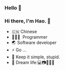 ### Hello 👋

<!--
**itcuihao/itcuihao** is a ✨ _special_ ✨ repository because its `README.md` (this file) appears on your GitHub profile.

Here are some ideas to get you started:

- 🔭 I’m currently working on ...
- 🌱 I’m currently learning ...
- 👯 I’m looking to collaborate on ...
- 🤔 I’m looking for help with ...
- 💬 Ask me about ...
- 📫 How to reach me: ...
- 😄 Pronouns: ...
- ⚡ Fun fact: ...
-->
<!--
<img align="right" src="https://github-readme-stats.vercel.app/api?username=itcuihao&show_icons=true&theme=vue-dark" alt="Hao's github stats" />
-->
### Hi there, I'm Hao. 🎉

- 🇨🇳 Chinese
- 🧑🏻‍💻 &nbsp;Programmer
- 🌏 Software developer
- ⚡ Go ...
- 👯 Keep it simple, stupid.
- 🌱 Dream life:💻📷🔭🌌🌊

<!--
<img src="https://github-profile-trophy.vercel.app/?username=itcuihao&theme=buefy&column=7&margin-w=10" alt="logo" height="160" align="center" />
-->
